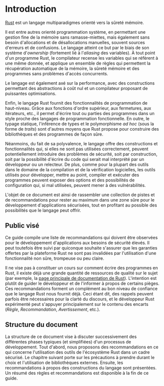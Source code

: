 # Introduction

[Rust](https://www.rust-lang.org) est un langage multiparadigmes orienté vers
la sûreté mémoire.

Il est entre autres orienté programmation système, en permettant une gestion
fine de la mémoire sans ramasse-miettes, mais également sans besoin
d'allocations et de désallocations manuelles, souvent sources d'erreurs et de
confusions. Le langage atteint ce but par le biais de son système
d'*ownership* (fortement lié à l'*aliasing* des variables). À tout point d'un
programme Rust, le compilateur recense les variables qui se réfèrent à une
même donnée, et applique un ensemble de règles qui permettent la récupération
automatique de la mémoire, la sûreté mémoire et des programmes sans problèmes
d'accès concurrents.

Le langage est également axé sur la performance, avec des constructions
permettant des abstractions à coût nul et un compilateur proposant de puissantes
optimisations.

Enfin, le langage Rust fournit des fonctionnalités de programmation de
haut-niveau. Grâce aux fonctions d'ordre supérieur, aux fermetures, aux
itérateurs, etc., il permet d'écrire tout ou parties des programmes dans un
style proche des langages de programmation fonctionnelle.
En outre, le typage statique, l'inférence de types et le polymorphisme
*ad hoc* (sous la forme de *traits*) sont d'autres moyens que Rust propose pour
construire des bibliothèques et des programmes de façon sûre.

Néanmoins, du fait de sa polyvalence, le langage offre des constructions et
fonctionnalités qui, si elles ne sont pas utilisées correctement, peuvent
potentiellement introduire des problèmes de sécurité, soit par construction,
soit par la possibilité d'écrire du code qui serait mal interprété par un
développeur ou un relecteur. De plus, comme pour la plupart des outils dans le
domaine de la compilation et de la vérification logicielles, les outils utilisés
pour développer, mettre au point, compiler et exécuter des programmes peuvent
exposer des options et des possibilités de configuration qui, si mal utilisées,
peuvent mener à des vulnérabilités.

L'objet de ce document est ainsi de rassembler une collection de pistes et de
recommandations pour rester au maximum dans une zone sûre pour le développement
d'applications sécurisées, tout en profitant au possible des possibilités que
le langage peut offrir.

## Public visé

Ce guide compile une liste de recommandations qui doivent être observées pour
le développement d'applications aux besoins de sécurité élevés. Il peut
toutefois être suivi par quiconque souhaite s'assurer que les garanties offertes
par la plateforme Rust ne sont pas invalidées par l'utilisation d'une
fonctionnalité non sûre, trompeuse ou peu claire.

Il ne vise pas à constituer un cours sur comment écrire des programmes en Rust,
il existe déjà une grande quantité de ressources de qualité sur le sujet
(par exemple, la [page principale de documentation de Rust](https://doc.rust-lang.org)).
L'intention est plutôt de guider le développeur et de l'informer à propos de
certains pièges. Ces recommandations forment un complément au bon niveau de
confiance que le langage Rust nous fournit déjà. Ceci étant dit, des rappels
peuvent parfois être nécessaires pour la clarté du discours, et le développeur 
Rust expérimenté peut s'appuyer principalement sur le contenu des encarts
(*Règle*, *Recommandation*, *Avertissement*, etc.).

## Structure du document

La structure de ce document vise à discuter successivement des différentes
phases typiques (et simplifiées) d'un processus de développement. Tout d'abord,
nous proposons des recommandations en ce qui concerne l'utilisation des outils
de l'écosystème Rust dans un cadre sécurisé. Le chapitre suivant porte sur les
précautions à prendre durant le choix et l'utilisation de bibliothèques
externes. Ensuite, les recommandations à propos des constructions du langage
sont présentées. <!-- TODO: Enfin, nous discutons de la bonne utilisation des outils de
test et de *fuzzing* pour un projet réalisé en Rust.--> Un résumé des règles et
recommandations est disponible à la fin de ce guide.

